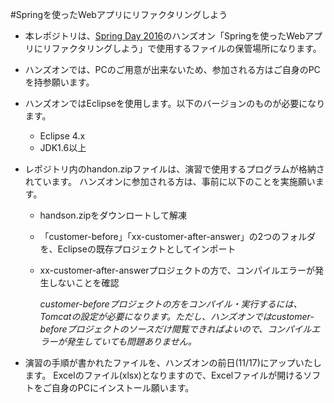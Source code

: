 #Springを使ったWebアプリにリファクタリングしよう

* 本レポジトリは、[Spring Day 2016](https://jsug.doorkeeper.jp/events/53509)のハンズオン「Springを使ったWebアプリにリファクタリングしよう」で使用するファイルの保管場所になります。

* ハンズオンでは、PCのご用意が出来ないため、参加される方はご自身のPCを持参願います。

* ハンズオンではEclipseを使用します。以下のバージョンのものが必要になります。
  * Eclipse 4.x
  * JDK1.6以上

* レポジトリ内のhandon.zipファイルは、演習で使用するプログラムが格納されています。
ハンズオンに参加される方は、事前に以下のことを実施願います。

  * handson.zipをダウンロートして解凍
  * 「customer-before」「xx-customer-after-answer」の2つのフォルダを、Eclipseの既存プロジェクトとしてインポート
  * xx-customer-after-answerプロジェクトの方で、コンパイルエラーが発生しないことを確認

    *customer-beforeプロジェクトの方をコンパイル・実行するには、Tomcatの設定が必要になります。ただし、ハンズオンではcustomer-beforeプロジェクトのソースだけ閲覧できればよいので、コンパイルエラーが発生していても問題ありません。*

* 演習の手順が書かれたファイルを、ハンズオンの前日(11/17)にアップいたします。
Excelのファイル(xlsx)となりますので、Excelファイルが開けるソフトをご自身のPCにインストール願います。

